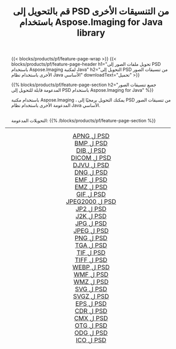 ﻿---
title: قم بالتحويل إلى PSD من التنسيقات الأخرى باستخدام Aspose.Imaging for Java library 
weight: 3920
url: /ar/java/conversion/to/psd 
lang: ar
langdirlevel: 2
locales: zh-hans,ja,it,ru,de,es,fr,nl,id,lt,pl,pt,vi,tr,ko,zh-hant,ar,hi,th,sv,cs,uk,he
description: باستخدام Aspose.Imaging ، يمكنك التحويل إلى PSD من تنسيقات أخرى باستخدام Java
---

{{< blocks/products/pf/feature-page-wrap >}}
{{< blocks/products/pf/feature-page-header h1="تحويل ملفات الصور إلى PSD باستخدام Aspose.Imaging لمكتبة Java" h2="التحويل إلى PSD من تنسيقات الصور الأخرى باستخدام نظام Java الأساسي" downloadText="تحميل" >}}


{{% blocks/products/pf/feature-page-section  h2="جميع تنسيقات الصور المدعومة قابلة للتحويل إلى PSD باستخدام Aspose.Imaging for Java" %}}
<p align=justify>باستخدام مكتبة Aspose.Imaging ، يمكنك التحويل برمجيًا إلى PSD من تنسيقات الصور المدعومة الأخرى باستخدام نظام Java الأساسي.</p>
<br/>
التحويلات المدعومة:
{{% /blocks/products/pf/feature-page-section %}}
<div class="container-fluid productfamilypage bg-gray">
    <div class="convertypes bg-gray agp-content section">
        <div class="container">
		<hr style="margin-left:-20px;"/>
		<div class="row other-converters" style="gap: 10px;font-size: 19px;text-align:center;">
		    <div class='col-md-2 other-converter remove-lp remove-rp'><a href="/imaging/ar/java/conversion/apng-to-psd" style="padding:15px;">APNG ل PSD</a></div>
<div class='col-md-2 other-converter remove-lp remove-rp'><a href="/imaging/ar/java/conversion/bmp-to-psd" style="padding:15px;">BMP ل PSD</a></div>
<div class='col-md-2 other-converter remove-lp remove-rp'><a href="/imaging/ar/java/conversion/dib-to-psd" style="padding:15px;">DIB ل PSD</a></div>
<div class='col-md-2 other-converter remove-lp remove-rp'><a href="/imaging/ar/java/conversion/dicom-to-psd" style="padding:15px;">DICOM ل PSD</a></div>
<div class='col-md-2 other-converter remove-lp remove-rp'><a href="/imaging/ar/java/conversion/djvu-to-psd" style="padding:15px;">DJVU ل PSD</a></div>
<div class='col-md-2 other-converter remove-lp remove-rp'><a href="/imaging/ar/java/conversion/dng-to-psd" style="padding:15px;">DNG ل PSD</a></div>
<div class='col-md-2 other-converter remove-lp remove-rp'><a href="/imaging/ar/java/conversion/emf-to-psd" style="padding:15px;">EMF ل PSD</a></div>
<div class='col-md-2 other-converter remove-lp remove-rp'><a href="/imaging/ar/java/conversion/emz-to-psd" style="padding:15px;">EMZ ل PSD</a></div>
<div class='col-md-2 other-converter remove-lp remove-rp'><a href="/imaging/ar/java/conversion/gif-to-psd" style="padding:15px;">GIF ل PSD</a></div>
<div class='col-md-2 other-converter remove-lp remove-rp'><a href="/imaging/ar/java/conversion/jpeg2000-to-psd" style="padding:15px;">JPEG2000 ل PSD</a></div>
<div class='col-md-2 other-converter remove-lp remove-rp'><a href="/imaging/ar/java/conversion/jp2-to-psd" style="padding:15px;">JP2 ل PSD</a></div>
<div class='col-md-2 other-converter remove-lp remove-rp'><a href="/imaging/ar/java/conversion/j2k-to-psd" style="padding:15px;">J2K ل PSD</a></div>
<div class='col-md-2 other-converter remove-lp remove-rp'><a href="/imaging/ar/java/conversion/jpg-to-psd" style="padding:15px;">JPG ل PSD</a></div>
<div class='col-md-2 other-converter remove-lp remove-rp'><a href="/imaging/ar/java/conversion/jpeg-to-psd" style="padding:15px;">JPEG ل PSD</a></div>
<div class='col-md-2 other-converter remove-lp remove-rp'><a href="/imaging/ar/java/conversion/png-to-psd" style="padding:15px;">PNG ل PSD</a></div>
<div class='col-md-2 other-converter remove-lp remove-rp'><a href="/imaging/ar/java/conversion/tga-to-psd" style="padding:15px;">TGA ل PSD</a></div>
<div class='col-md-2 other-converter remove-lp remove-rp'><a href="/imaging/ar/java/conversion/tif-to-psd" style="padding:15px;">TIF ل PSD</a></div>
<div class='col-md-2 other-converter remove-lp remove-rp'><a href="/imaging/ar/java/conversion/tiff-to-psd" style="padding:15px;">TIFF ل PSD</a></div>
<div class='col-md-2 other-converter remove-lp remove-rp'><a href="/imaging/ar/java/conversion/webp-to-psd" style="padding:15px;">WEBP ل PSD</a></div>
<div class='col-md-2 other-converter remove-lp remove-rp'><a href="/imaging/ar/java/conversion/wmf-to-psd" style="padding:15px;">WMF ل PSD</a></div>
<div class='col-md-2 other-converter remove-lp remove-rp'><a href="/imaging/ar/java/conversion/wmz-to-psd" style="padding:15px;">WMZ ل PSD</a></div>
<div class='col-md-2 other-converter remove-lp remove-rp'><a href="/imaging/ar/java/conversion/svg-to-psd" style="padding:15px;">SVG ل PSD</a></div>
<div class='col-md-2 other-converter remove-lp remove-rp'><a href="/imaging/ar/java/conversion/svgz-to-psd" style="padding:15px;">SVGZ ل PSD</a></div>
<div class='col-md-2 other-converter remove-lp remove-rp'><a href="/imaging/ar/java/conversion/eps-to-psd" style="padding:15px;">EPS ل PSD</a></div>
<div class='col-md-2 other-converter remove-lp remove-rp'><a href="/imaging/ar/java/conversion/cdr-to-psd" style="padding:15px;">CDR ل PSD</a></div>
<div class='col-md-2 other-converter remove-lp remove-rp'><a href="/imaging/ar/java/conversion/cmx-to-psd" style="padding:15px;">CMX ل PSD</a></div>
<div class='col-md-2 other-converter remove-lp remove-rp'><a href="/imaging/ar/java/conversion/otg-to-psd" style="padding:15px;">OTG ل PSD</a></div>
<div class='col-md-2 other-converter remove-lp remove-rp'><a href="/imaging/ar/java/conversion/odg-to-psd" style="padding:15px;">ODG ل PSD</a></div>
<div class='col-md-2 other-converter remove-lp remove-rp'><a href="/imaging/ar/java/conversion/ico-to-psd" style="padding:15px;">ICO ل PSD</a></div>
                </div>
        </div>
    </div>
</div>
<br/>

